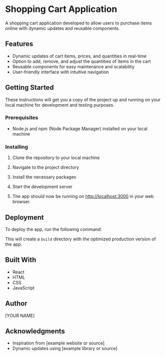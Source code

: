 # Shopping Cart Application

A shopping cart application developed to allow users to purchase items online with dynamic updates and reusable components.

## Features

- Dynamic updates of cart items, prices, and quantities in real-time
- Option to add, remove, and adjust the quantities of items in the cart
- Reusable components for easy maintenance and scalability
- User-friendly interface with intuitive navigation

## Getting Started

These instructions will get you a copy of the project up and running on your local machine for development and testing purposes.

### Prerequisites

- Node.js and npm (Node Package Manager) installed on your local machine

### Installing

1. Clone the repository to your local machine


2. Navigate to the project directory


3. Install the necessary packages


4. Start the development server


5. The app should now be running on [http://localhost:3000](http://localhost:3000) in your web browser.

## Deployment

To deploy the app, run the following command:


This will create a `build` directory with the optimized production version of the app.

## Built With

- React
- HTML
- CSS
- JavaScript

## Author

[YOUR NAME]

## Acknowledgments

- Inspiration from [example website or source]
- Dynamic updates using [example library or source]

